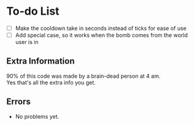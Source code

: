 # To-do List
- [ ] Make the cooldown take in seconds instead of ticks for ease of use
- [ ] Add special case, so it works when the bomb comes from the world user is in

## Extra Information
90% of this code was made by a brain-dead person at 4 am.<br>
Yes that's all the extra info you get.<br>

## Errors 
- No problems yet.
